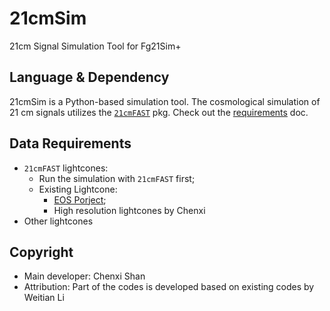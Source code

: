 # 21cmSim
21cm Signal Simulation Tool for Fg21Sim+

## Language & Dependency
21cmSim is a Python-based simulation tool. The cosmological simulation of 21 cm signals utilizes the [`21cmFAST`](https://github.com/21cmfast/21cmFAST) pkg. Check out the [requirements](https://github.com/Fg21Sim/21cmSim/blob/main/requirements.md) doc.

## Data Requirements
- `21cmFAST` lightcones:
  - Run the simulation with `21cmFAST` first;
  - Existing Lightcone: 
    - [EOS Porject](http://homepage.sns.it/mesinger/EOS.html);
    - High resolution lightcones by Chenxi
- Other lightcones

## Copyright
- Main developer: Chenxi Shan
- Attribution: Part of the codes is developed based on existing codes by Weitian Li
